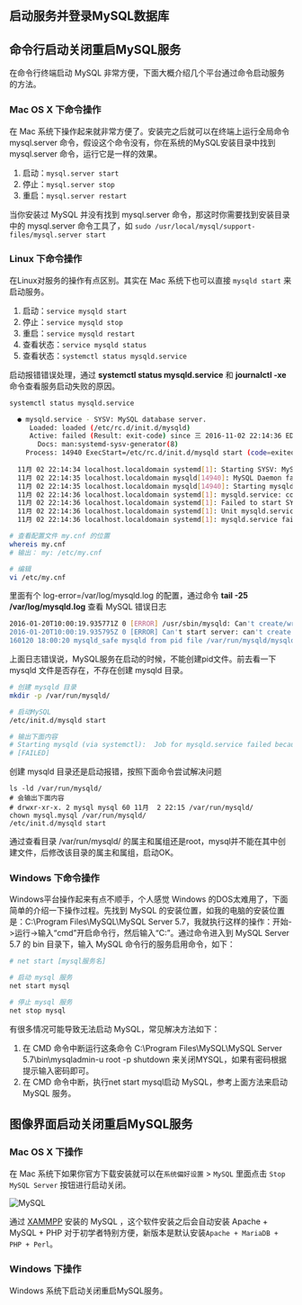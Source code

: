 
启动服务并登录MySQL数据库
---

## 命令行启动关闭重启MySQL服务

在命令行终端启动 MySQL 非常方便，下面大概介绍几个平台通过命令启动服务的方法。

### Mac OS X 下命令操作

在 Mac 系统下操作起来就非常方便了。安装完之后就可以在终端上运行全局命令 mysql.server 命令，假设这个命令没有，你在系统的MySQL安装目录中找到 mysql.server  命令，运行它是一样的效果。

1. 启动：`mysql.server start`
2. 停止：`mysql.server stop`
3. 重启：`mysql.server restart`

当你安装过 MySQL 并没有找到 mysql.server 命令，那这时你需要找到安装目录中的 mysql.server 命令工具了，如 `sudo /usr/local/mysql/support-files/mysql.server start`

### Linux 下命令操作

在Linux对服务的操作有点区别。其实在 Mac 系统下也可以直接 `mysqld start` 来启动服务。

1. 启动：`service mysqld start`
2. 停止：`service mysqld stop`
3. 重启：`service mysqld restart`
3. 查看状态：`service mysqld status`
4. 查看状态：`systemctl status mysqld.service`

启动报错错误处理，通过 **systemctl status mysqld.service** 和 **journalctl -xe** 命令查看服务启动失败的原因。

```bash
systemctl status mysqld.service

  ● mysqld.service - SYSV: MySQL database server.
     Loaded: loaded (/etc/rc.d/init.d/mysqld)
     Active: failed (Result: exit-code) since 三 2016-11-02 22:14:36 EDT; 11s ago
       Docs: man:systemd-sysv-generator(8)
    Process: 14940 ExecStart=/etc/rc.d/init.d/mysqld start (code=exited, status=1/FAILURE)
  
  11月 02 22:14:34 localhost.localdomain systemd[1]: Starting SYSV: MySQL database server....
  11月 02 22:14:35 localhost.localdomain mysqld[14940]: MySQL Daemon failed to start.
  11月 02 22:14:35 localhost.localdomain mysqld[14940]: Starting mysqld:  [FAILED]
  11月 02 22:14:36 localhost.localdomain systemd[1]: mysqld.service: control process exited, code=exited status=1
  11月 02 22:14:36 localhost.localdomain systemd[1]: Failed to start SYSV: MySQL database server..
  11月 02 22:14:36 localhost.localdomain systemd[1]: Unit mysqld.service entered failed state.
  11月 02 22:14:36 localhost.localdomain systemd[1]: mysqld.service failed.
```

```bash
# 查看配置文件 my.cnf 的位置
whereis my.cnf
# 输出： my: /etc/my.cnf

# 编辑
vi /etc/my.cnf
```

里面有个 log-error=/var/log/mysqld.log 的配置，通过命令 **tail -25 /var/log/mysqld.log** 查看 MySQL 错误日志

```bash
2016-01-20T10:00:19.935771Z 0 [ERROR] /usr/sbin/mysqld: Can't create/write to file '/var/run/mysqld/mysqld.pid' (Errcode: 2 - No such file or directory)
2016-01-20T10:00:19.935795Z 0 [ERROR] Can't start server: can't create PID file: No such file or directory
160120 18:00:20 mysqld_safe mysqld from pid file /var/run/mysqld/mysqld.pid ended
```

上面日志错误说，MySQL服务在启动的时候，不能创建pid文件。前去看一下 mysqld 文件是否存在，不存在创建 mysqld 目录。

```bash
# 创建 mysqld 目录
mkdir -p /var/run/mysqld/

# 启动MySQL
/etc/init.d/mysqld start

# 输出下面内容
# Starting mysqld (via systemctl):  Job for mysqld.service failed because the control process exited with error code. See "systemctl status mysqld.service" and "journalctl -xe" for details.
# [FAILED]
```

创建 mysqld 目录还是启动报错，按照下面命令尝试解决问题

```shell
ls -ld /var/run/mysqld/
# 会输出下面内容
# drwxr-xr-x. 2 mysql mysql 60 11月  2 22:15 /var/run/mysqld/
chown mysql.mysql /var/run/mysqld/
/etc/init.d/mysqld start
```

通过查看目录 /var/run/mysqld/ 的属主和属组还是root，mysql并不能在其中创建文件，后修改该目录的属主和属组，启动OK。

### Windows 下命令操作

Windows平台操作起来有点不顺手，个人感觉 Windows 的DOS太难用了，下面简单的介绍一下操作过程。先找到 MySQL 的安装位置，如我的电脑的安装位置是：C:\Program Files\MySQL\MySQL Server 5.7，我就执行这样的操作：开始->运行->输入“cmd”开启命令行，然后输入“C:”。通过命令进入到 MySQL Server 5.7 的 bin 目录下，输入 MySQL 命令行的服务启用命令，如下：

```bash
# net start [mysql服务名]

# 启动 mysql 服务
net start mysql 

# 停止 mysql 服务
net stop mysql 
```

有很多情况可能导致无法启动 MySQL，常见解决方法如下：

1. 在 CMD 命令中断运行这条命令 C:\Program Files\MySQL\MySQL Server 5.7\bin\mysqladmin-u root -p shutdown 来关闭MYSQL，如果有密码根据提示输入密码即可。
2. 在 CMD 命令中断，执行net start mysql启动 MySQL，参考上面方法来启动 MySQL 服务。


## 图像界面启动关闭重启MySQL服务

### Mac OS X 下操作

在 Mac 系统下如果你官方下载安装就可以在`系统偏好设置` > `MySQL` 里面点击 `Stop MySQL Server` 按钮进行启动关闭。

![MySQL](../img/2.3.png)

通过 [XAMMPP](https://www.apachefriends.org/zh_cn/index.html) 安装的 MySQL ，这个软件安装之后会自动安装 Apache + MySQL + PHP 对于初学者特别方便，新版本是默认安装`Apache + MariaDB + PHP + Perl`。

### Windows 下操作

Windows 系统下启动关闭重启MySQL服务。
